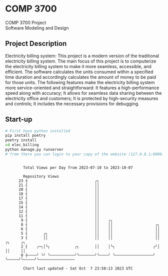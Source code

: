 # COMP 3700
COMP 3700 Project  
Software Modeling and Design
## Project Description
Electricity billing system: This project is a modern version of the traditional electricity billing system. The main focus of this project is to computerize the electricity billing system to make it more seamless, accessible, and efficient. The software calculates the units consumed within a specified time duration and accordingly calculates the amount of money to be paid for those units. The following features make the electricity billing system more service-oriented and straightforward: It features a high-performance speed along with accuracy; It allows for seamless data sharing between the electricity office and customers; It is protected by high-security measures and controls; It includes the necessary provisions for debugging.

## Start-up
```bash
# First have python installed
pip install poetry
poetry install
cd elec_billing
python manage.py runserver
# from there you can login to your copy of the website (127.0.0.1:8000), default creds are admin/admin
```

```

        Total Views per Day from 2023-07-10 to 2023-10-07

        Repository Views
      23 ┼                              ╭╮
      21 ┤                              ││
      20 ┤                              ││
      18 ┤                              ││
      17 ┤                              ││
      15 ┤                              ││
      14 ┤                              ││
      12 ┤                              ││
      11 ┤                              ││
       9 ┤                              ││    ╭╮
       8 ┤                              ││    ││                   ╭╮
       6 ┤                              ││    ││                   ││
       5 ┤       ╭╮                     ││    ││                   ││
       3 ┤       ││                     ││    ││                   ││     ╭╮     ╭╮
       2 ┤    ╭─╮│╰╮           ╭╮       ││    │╰╮                 ╭╯│     ││     ││
       0 ┼────╯ ╰╯ ╰───────────╯╰───────╯╰────╯ ╰─────────────────╯ ╰─────╯╰─────╯╰────────────────

        Chart last updated - Sat Oct  7 23:58:13 2023 UTC
        
```
